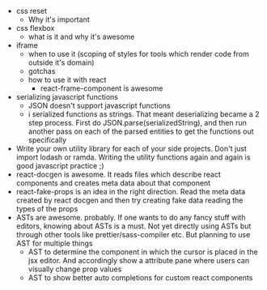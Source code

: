 - css reset
  - Why it's important
- css flexbox
  - what is it and why it's awesome
- iframe
  - when to use it (scoping of styles for tools which render code from outside it's domain)
  - gotchas
  - how to use it with react
    - react-frame-component is awesome
- serializing javascript functions
  - JSON doesn't support javascript functions
  - i serialized functions as strings. That meant deserializing became a 2 step process. First do JSON.parse(serializedString), and then run another pass on each of the parsed entities to get the functions out specifically
- Write your own utility library for each of your side projects. Don't just import lodash or ramda. Writing the utility functions again and again is good javascript practice ;)
- react-docgen is awesome. It reads files which describe react components and creates meta data about that component
- react-fake-props is an idea in the right direction. Read the meta data created by react docgen and then try creating fake data reading the types of the props
- ASTs are awesome. probably. If one wants to do any fancy stuff with editors, knowing about ASTs is a must. Not yet directly using ASTs but through other tools like prettier/sass-compiler etc. But planning to use AST for multiple things
  - AST to determine the component in which the cursor is placed in the jsx editor. And accordingly show a attribute pane where users can visually change prop values
  - AST to show better auto completions for custom react components
